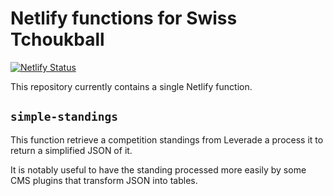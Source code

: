 # Netlify functions for Swiss Tchoukball

[![Netlify Status](https://api.netlify.com/api/v1/badges/4992bb85-8e27-4f72-8572-40ca9fc62c57/deploy-status)](https://app.netlify.com/sites/awesome-sinoussi-30f6c3/deploys)

This repository currently contains a single Netlify function.


## `simple-standings`

This function retrieve a competition standings from Leverade a process it to return a simplified JSON of it.

It is notably useful to have the standing processed more easily by some CMS plugins that transform JSON into tables.
